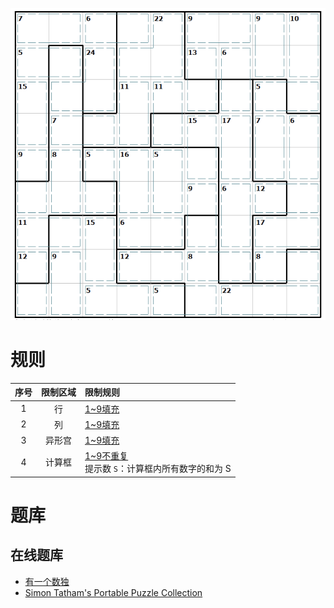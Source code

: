 ![](../../../images/sudoku/杀手+锯齿数独.png)

# 规则
| 序号 | 限制区域 | 限制规则 |
| :---: | :---: | :--- |
| 1 | 行 | [1~9填充] |
| 2 | 列 | [1~9填充] |
| 3 | 异形宫 | [1~9填充] |
| 4 | 计算框 | [1~9不重复]<br/> 提示数 `S`：计算框内所有数字的和为 S |

# 题库

## 在线题库
- [有一个数独](https://shudu.one/killer-sudoku.php)
- [Simon Tatham's Portable Puzzle Collection](https://www.chiark.greenend.org.uk/~sgtatham/puzzles/js/solo.html)

[1~9填充]: ../../../rules.md#1~9填充
[1~9不重复]: ../../../rules.md#1~9不重复